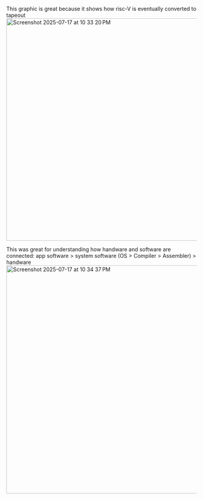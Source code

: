 
This graphic is great because it shows how risc-V is eventually converted to tapeout
<img width="1113" height="588" alt="Screenshot 2025-07-17 at 10 33 20 PM" src="https://github.com/user-attachments/assets/478dbe23-84d9-42a3-9451-07c3bcfa40bc" />


This was great for understanding how handware and software are connected:
app software > system software (OS > Compiler > Assembler) > handware
<img width="1137" height="603" alt="Screenshot 2025-07-17 at 10 34 37 PM" src="https://github.com/user-attachments/assets/2ef582b2-c6e2-4469-82d2-769bba13706d" />
